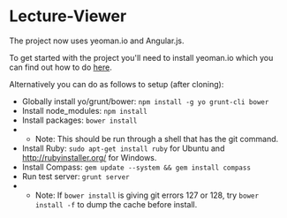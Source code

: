 Lecture-Viewer
==============
The project now uses yeoman.io and Angular.js.

To get started with the project you'll need to install yeoman.io which you can find out how to do [here](http://yeoman.io/gettingstarted.html).

Alternatively you can do as follows to setup (after cloning):
* Globally install yo/grunt/bower: `npm install -g yo grunt-cli bower`
* Install node_modules: `npm install`
* Install packages: `bower install`
* *  Note: This should be run through a shell that has the git command.
* Install Ruby: `sudo apt-get install ruby` for Ubuntu and http://rubyinstaller.org/ for Windows.
* Install Compass: `gem update --system && gem install compass`
* Run test server: `grunt server`
* *  Note: If `bower install` is giving git errors 127 or 128, try `bower install -f` to dump the cache before install.
